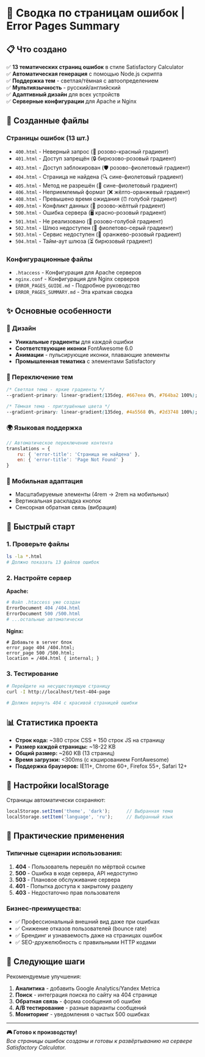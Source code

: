 # 🚨 Сводка по страницам ошибок | Error Pages Summary

## 📋 Что создано

✅ **13 тематических страниц ошибок** в стиле Satisfactory Calculator  
✅ **Автоматическая генерация** с помощью Node.js скрипта  
✅ **Поддержка тем** - светлая/тёмная с автоопределением  
✅ **Мультиязычность** - русский/английский  
✅ **Адаптивный дизайн** для всех устройств  
✅ **Серверные конфигурации** для Apache и Nginx  

## 📁 Созданные файлы

### Страницы ошибок (13 шт.)
- `400.html` - Неверный запрос (🔺 розово-красный градиент)
- `401.html` - Доступ запрещён (🔒 бирюзово-розовый градиент)  
- `403.html` - Доступ заблокирован (🛡️ розово-фиолетовый градиент)
- `404.html` - Страница не найдена (🔍 сине-фиолетовый градиент)
- `405.html` - Метод не разрешён (🚫 сине-фиолетовый градиент)
- `406.html` - Неприемлемый формат (❌ жёлто-оранжевый градиент)  
- `408.html` - Превышено время ожидания (⏰ голубой градиент)
- `409.html` - Конфликт данных (🔧 розово-жёлтый градиент)
- `500.html` - Ошибка сервера (🖥️ красно-розовый градиент)
- `501.html` - Не реализовано (🚧 розово-голубой градиент)
- `502.html` - Шлюз недоступен (🔌 фиолетово-серый градиент)
- `503.html` - Сервис недоступен (🔧 оранжево-розовый градиент)
- `504.html` - Тайм-аут шлюза (⏳ бирюзовый градиент)

### Конфигурационные файлы
- `.htaccess` - Конфигурация для Apache серверов
- `nginx.conf` - Конфигурация для Nginx серверов  
- `ERROR_PAGES_GUIDE.md` - Подробное руководство
- `ERROR_PAGES_SUMMARY.md` - Эта краткая сводка

## ✨ Основные особенности

### 🎨 Дизайн
- **Уникальные градиенты** для каждой ошибки
- **Соответствующие иконки** FontAwesome 6.0
- **Анимации** - пульсирующие иконки, плавающие элементы
- **Промышленная тематика** с элементами Satisfactory

### 🌙 Переключение тем
```css
/* Светлая тема - яркие градиенты */
--gradient-primary: linear-gradient(135deg, #667eea 0%, #764ba2 100%);

/* Тёмная тема - приглушённые цвета */
--gradient-primary: linear-gradient(135deg, #4a5568 0%, #2d3748 100%);
```

### 🌍 Языковая поддержка
```javascript
// Автоматическое переключение контента
translations = {
    ru: { 'error-title': 'Страница не найдена' },
    en: { 'error-title': 'Page Not Found' }
}
```

### 📱 Мобильная адаптация
- Масштабируемые элементы (4rem → 2rem на мобильных)
- Вертикальная раскладка кнопок
- Сенсорная обратная связь (вибрация)

## 🚀 Быстрый старт

### 1. Проверьте файлы
```bash
ls -la *.html
# Должно показать 13 файлов ошибок
```

### 2. Настройте сервер

**Apache:**
```apache
# Файл .htaccess уже создан
ErrorDocument 404 /404.html
ErrorDocument 500 /500.html
# ...остальные автоматически
```

**Nginx:**
```nginx
# Добавьте в server блок
error_page 404 /404.html;
error_page 500 /500.html;
location = /404.html { internal; }
```

### 3. Тестирование
```bash
# Перейдите на несуществующую страницу
curl -I http://localhost/test-404-page

# Должен вернуть 404 с красивой страницей ошибки
```

## 📊 Статистика проекта

- **Строк кода:** ~380 строк CSS + 150 строк JS на страницу
- **Размер каждой страницы:** ~18-22 KB  
- **Общий размер:** ~260 KB (13 страниц)
- **Время загрузки:** <300ms (с кэшированием FontAwesome)
- **Поддержка браузеров:** IE11+, Chrome 60+, Firefox 55+, Safari 12+

## 🔧 Настройки localStorage

Страницы автоматически сохраняют:
```javascript
localStorage.setItem('theme', 'dark');      // Выбранная тема
localStorage.setItem('language', 'ru');     // Выбранный язык
```

## 🎯 Практические применения

### Типичные сценарии использования:
1. **404** - Пользователь перешёл по мёртвой ссылке
2. **500** - Ошибка в коде сервера, API недоступно
3. **503** - Плановое обслуживание сервера
4. **401** - Попытка доступа к закрытому разделу
5. **403** - Недостаточно прав пользователя

### Бизнес-преимущества:
- ✅ Профессиональный внешний вид даже при ошибках
- ✅ Снижение отказов пользователей (bounce rate)
- ✅ Брендинг и узнаваемость даже на страницах ошибок
- ✅ SEO-дружелюбность с правильными HTTP кодами

## 🌟 Следующие шаги

Рекомендуемые улучшения:
1. **Аналитика** - добавить Google Analytics/Yandex Metrica
2. **Поиск** - интеграция поиска по сайту на 404 странице
3. **Обратная связь** - форма сообщения об ошибке
4. **A/B тестирование** - разные варианты сообщений
5. **Мониторинг** - уведомления о частых 500 ошибках

---

**🎮 Готово к производству!**  
*Все страницы ошибок созданы и готовы к развёртыванию на сервере Satisfactory Calculator.* 